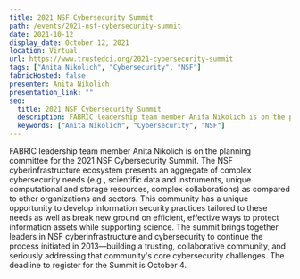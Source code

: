 ```yaml
---
title: 2021 NSF Cybersecurity Summit
path: /events/2021-nsf-cybersecurity-summit
date: 2021-10-12
display_date: October 12, 2021
location: Virtual
url: https://www.trustedci.org/2021-cybersecurity-summit
tags: ["Anita Nikolich", "Cybersecurity", "NSF"]
fabricHosted: false
presenter: Anita Nikolich
presentation_link: ""
seo:
  title: 2021 NSF Cybersecurity Summit
  description: FABRIC leadership team member Anita Nikolich is on the planning committee for the 2021 NSF Cybersecurity Summit. The NSF cyberinfrastructure ecosystem presents an aggregate of complex cybersecurity needs (e.g., scientific data and instruments, unique computational and storage resources, complex collaborations) as compared to other organizations and sectors. This community has a unique opportunity to develop information security practices tailored to these needs as well as break new ground on efficient, effective ways to protect information assets while supporting science. The summit brings together leaders in NSF cyberinfrastructure and cybersecurity to continue the process initiated in 2013—building a trusting, collaborative community, and seriously addressing that community's core cybersecurity challenges. The deadline to register for the Summit is October 4.
  keywords: ["Anita Nikolich", "Cybersecurity", "NSF"]
---
```


FABRIC leadership team member Anita Nikolich is on the planning committee for the 2021 NSF Cybersecurity Summit. The NSF cyberinfrastructure ecosystem presents an aggregate of complex cybersecurity needs (e.g., scientific data and instruments, unique computational and storage resources, complex collaborations) as compared to other organizations and sectors. This community has a unique opportunity to develop information security practices tailored to these needs as well as break new ground on efficient, effective ways to protect information assets while supporting science. The summit brings together leaders in NSF cyberinfrastructure and cybersecurity to continue the process initiated in 2013—building a trusting, collaborative community, and seriously addressing that community's core cybersecurity challenges. The deadline to register for the Summit is October 4.
